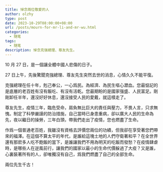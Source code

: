 ```yaml
---
title: 悼念兩位敬愛的人
author: olzhy
type: post
date: 2023-10-29T08:00:00+08:00
url: /posts/mourn-for-mr-li-and-mr-wu.html
categories:
  - 随笔
tags:
  - 随笔
description: 悼念克强總理、尊友先生。
---
```


10 月 27 日，是一個讓全體中國人悲傷的日子。

27 日上午，先後驚聞克強總理、尊友先生突然去世的消息，心情久久不能平復。

克强總理在任十年，剋己奉公，一心爲民。為經濟、為民生嘔心瀝血。您最惦記的是底層的老百姓有沒有飯吃、有沒有活乾。您最期盼的是國家强盛、人民富足。剛剛卸任半年，還沒好好休息，還沒接受人民的愛戴，就這樣走了。

尊友先生，疫情三年，臨危受命，肩負無比巨大的責任與壓力，不畏人言，只求無愧。制定了科學嚴謹的防治措施，自己當時已身患重病，卻以廣大人民的生命為先，夜以繼日的操勞，三年白頭，帶我們走出了疫情，您也燃盡了生命。

作爲一個普通老百姓，我雖沒有資格去評價您兩位的功績，但我卻在享受著您們帶來的福澤。在這個不算太平的年代，是誰給這塊土地的人們守衛著和平？在全世界還有那麽多人吃不飽飯的當下，是誰讓我們不用為明天的吃飯而發愁？在疫情肆虐時，是哪些人在逆風前行，讓我們的國家以最小的生命代價躲過了大疫？又是誰，心裏裝著所有的人，卻唯獨沒有自己，爲我們燃盡了自己的全部生命。

兩位先生千古！
